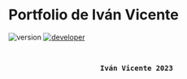 # Portfolio de Iván Vicente

![version](https://img.shields.io/badge/version-1.0.0-yellow?style=for-the-badge)
[![developer](https://img.shields.io/badge/developed-ivan_vicente-yellow?style=for-the-badge)](https://github.com/srtoxyc)

<br>

<pre align="center"><b>Iván Vicente 2023</b></pre>